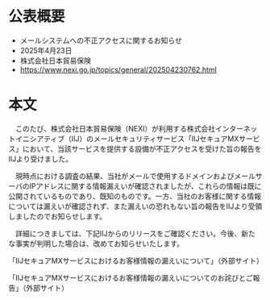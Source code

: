 # 公表概要
- メールシステムへの不正アクセスに関するお知らせ
- 2025年4月23日
- 株式会社日本貿易保険
- https://www.nexi.go.jp/topics/general/202504230762.html

# 本文
　このたび、株式会社日本貿易保険（NEXI）が利用する株式会社インターネットイニシアティブ（IIJ）のメールセキュリティサービス「IIJセキュアMXサービス」において、当該サービスを提供する設備が不正アクセスを受けた旨の報告をIIJより受けました。


　現時点における調査の結果、当社がメールで使用するドメインおよびメールサーバのIPアドレスに関する情報漏えいが確認されましたが、これらの情報は既に公開されているものであり、既知のものです。一方、当社のお客様に関する情報については漏えいが確認されず、また漏えいの恐れもない旨の報告をIIJより受領しましたのでお知らせします。


　詳細につきましては、下記IIJからのリリースをご確認ください。今後、新たな事実が判明した場合は、改めてお知らせいたします。

「IIJセキュアMXサービスにおけるお客様情報の漏えいについて」（外部サイト）

「IIJセキュアMXサービスにおけるお客様情報の漏えいについてのお詫びとご報告」（外部サイト）

